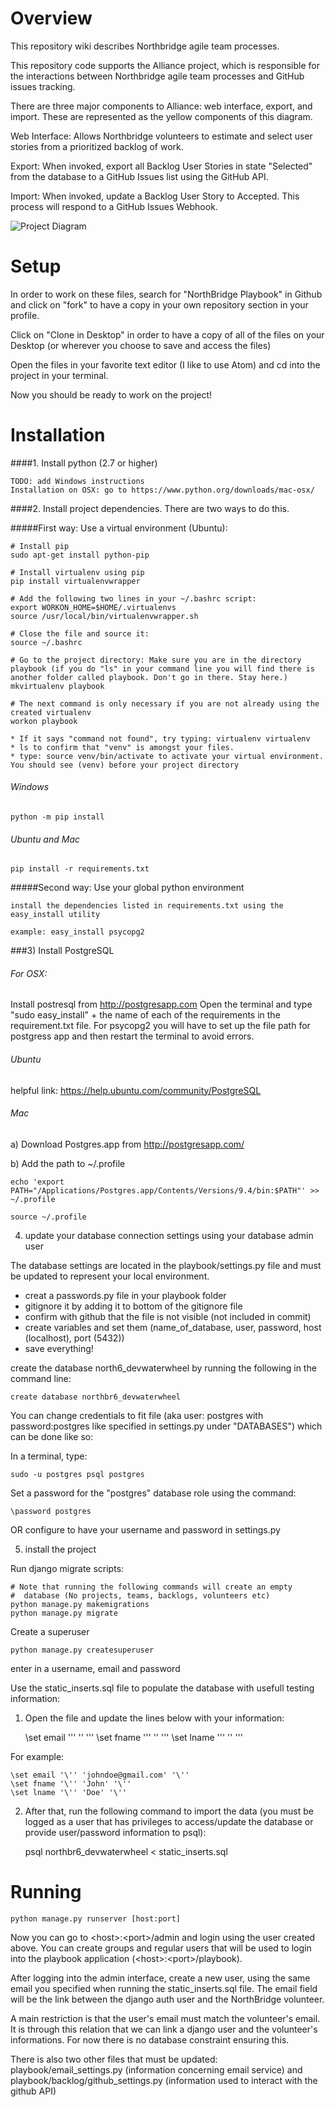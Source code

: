 Overview
========


This repository wiki describes Northbridge agile team processes.

This repository code supports the Alliance project, which is responsible for the interactions between Northbridge agile team processes and GitHub issues tracking.

There are three major components to Alliance: web interface, export, and import. These are represented as the yellow components of this diagram.

Web Interface: Allows Northbridge volunteers to estimate and select user stories from a prioritized backlog of work.

Export: When invoked, export all Backlog User Stories in state "Selected" from the database to a GitHub Issues list using the GitHub API.

Import: When invoked, update a Backlog User Story to Accepted. This process will respond to a GitHub Issues Webhook.

![Project Diagram](http://northbridgetech.org/images/alliance2.jpg)

Setup
=====

In order to work on these files, search for "NorthBridge Playbook" in Github and
click on "fork" to have a copy in your own repository section in your profile.

Click on "Clone in Desktop" in order to have a copy of all of the files on your
Desktop (or wherever you choose to save and access the files)

Open the files in your favorite text editor (I like to use Atom) and cd into the
project in your terminal.

Now you should be ready to work on the project!



Installation
============

####1. Install python (2.7 or higher)

	TODO: add Windows instructions
	Installation on OSX: go to https://www.python.org/downloads/mac-osx/

####2. Install project dependencies. There are two ways to do this.

#####First way: Use a virtual environment (Ubuntu):

	# Install pip
	sudo apt-get install python-pip
	
	# Install virtualenv using pip
	pip install virtualenvwrapper
	
	# Add the following two lines in your ~/.bashrc script:
	export WORKON_HOME=$HOME/.virtualenvs
	source /usr/local/bin/virtualenvwrapper.sh
	
	# Close the file and source it:
	source ~/.bashrc
	
	# Go to the project directory: Make sure you are in the directory playbook (if you do "ls" in your command line you will find there is another folder called playbook. Don't go in there. Stay here.)
	mkvirtualenv playbook

	# The next command is only necessary if you are not already using the created virtualenv
	workon playbook
	
	* If it says "command not found", try typing: virtualenv virtualenv
	* ls to confirm that "venv" is amongst your files.
	* type: source venv/bin/activate to activate your virtual environment.
	You should see (venv) before your project directory

######  Windows

	python -m pip install

###### Ubuntu and Mac

	pip install -r requirements.txt

#####Second way: Use your global python environment

	install the dependencies listed in requirements.txt using the easy_install utility

	example: easy_install psycopg2

###3) Install PostgreSQL

###### For OSX:
Install postresql from http://postgresapp.com
Open the terminal and type "sudo easy_install" + the name of each of the requirements in the requirement.txt file. 
For psycopg2 you will have to set up the file path for postgress app and then restart the terminal to avoid errors.

###### Ubuntu

helpful link: https://help.ubuntu.com/community/PostgreSQL

###### Mac

a) Download Postgres.app from http://postgresapp.com/

b) Add the path to ~/.profile
	
	echo 'export PATH="/Applications/Postgres.app/Contents/Versions/9.4/bin:$PATH"' >> ~/.profile

	source ~/.profile

4. update your database connection settings using your database admin user

The database settings are located in the playbook/settings.py file and must be updated to represent your local environment.

* creat a passwords.py file in your playbook folder
* gitignore it by adding it to bottom of the gitignore file
* confirm with github that the file is not visible (not included in commit)
* create variables and set them (name_of_database, user, password, host (localhost), port (5432))
* save everything!



create the database north6_devwaterwheel by running the following in the command line:

	create database northbr6_devwaterwheel

You can change credentials to fit file (aka user: postgres with password:postgres like specified in settings.py under "DATABASES") which can be done like so:

In a terminal, type:

	sudo -u postgres psql postgres

Set a password for the "postgres" database role using the command:

	\password postgres

OR configure to have your username and password in settings.py

5. install the project

Run django migrate scripts:

	# Note that running the following commands will create an empty
	#  database (No projects, teams, backlogs, volunteers etc)
	python manage.py makemigrations
	python manage.py migrate

Create a superuser

	python manage.py createsuperuser

enter in a username, email and password

Use the static_inserts.sql file to populate the database with usefull testing information:

1. Open the file and update the lines below with your information:

	\set email '\'' '<The email you used to create the django account>' '\''
	\set fname '\'' '<your first name>' '\''
	\set lname '\'' '<your last name>' '\''
	
For example:

	\set email '\'' 'johndoe@gmail.com' '\''
	\set fname '\'' 'John' '\''
	\set lname '\'' 'Doe' '\''

2. After that, run the following command to import the data (you must be logged as a user that has privileges to access/update the database or provide user/password information to psql):

	psql northbr6_devwaterwheel < static_inserts.sql

Running
=======

	python manage.py runserver [host:port]

Now you can go to \<host\>:\<port\>/admin and login using the user created above. You can create groups and regular users that will be used to login into the playbook application (\<host\>:\<port\>/playbook).

After logging into the admin interface, create a new user, using the same email you specified when running the static_inserts.sql file. The email field will be the link between the django auth user and the NorthBridge volunteer.

A main restriction is that the user's email must match the volunteer's email. It is through this relation that we can link a django user and the volunteer's informations. For now there is no database constraint ensuring this.


There is also two other files that must be updated: playbook/email_settings.py (information concerning email service) and playbook/backlog/github_settings.py (information used to interact with the github API)

